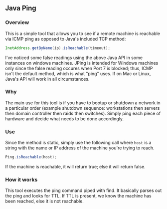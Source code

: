 ## Java Ping
### Overview
This is a simple tool that allows you to see if a remote machine is reachable
via ICMP ping as opposed to Java's included TCP method: 
```java
InetAddress.getByName(ip).isReachable(timeout);
```
I've noticed some false readings using the above Java API in some instances on
windows machines. JPing is intended for Windows machines only since the false 
reading occures when Port 7 is blocked; thus, ICMP isn't the default method, 
which is what "ping" uses. If on Mac or Linux, Java's API will work in all circumstances.

### Why
The main use for this tool is if you have to bootup or shutdown a network
in a particular order (example shutdown sequence: workstations then servers then 
domain controller then raids then switches). Simply ping each piece of hardware 
and decide what needs to be done accordingly.

### Use
Since the method is static, simply use the following call where `host` is a string with
the name or IP address of the machine you're trying to reach.
```java
Ping.isReachable(host);
```
If the machine is reachable, it will return true; else it will return false.

### How it works
This tool executes the ping command piped with find. It basically parses out the 
ping and looks for TTL. If TTL is present, we know the machine has been reached, else
it is not reachable.
